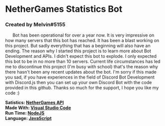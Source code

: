 # NetherGames Statistics Bot
### **Created by Melvin#5155**   


&nbsp;&nbsp;&nbsp;&nbsp;&nbsp;&nbsp;Bot has been operational for over a year now.
It is very impressive on how many servers that this bot has reached.
It has been a blast working on this project.
But sadly everything that has a beginning will also have an ending.
The reason why I started this project is to learn more about Bot Development and APIs.
I didn't expect this bot to explode.
I only expected this bot to be in no more than 10 servers. 
Current life circumstances has led me to discontinue this project (I'm busy with school) that's the reason why there hasn't been any recent updates about the bot.
I'm sorry if this made you sad, if you have experiences in the field of Discord Bot Development with Discord.js then you can set up your own Discord Bot with the code provided in this github.
Thanks so much for the support, I hope you like my code :)

**Satistics: [NetherGames API](https://docs.nethergames.org/)**  
**Made With: [Visual Studio Code](https://code.visualstudio.com/)**  
**Run Time: [NodeJS](https://nodejs.org)**  
**Language: [JavaScript](https://www.javascript.com/)**
